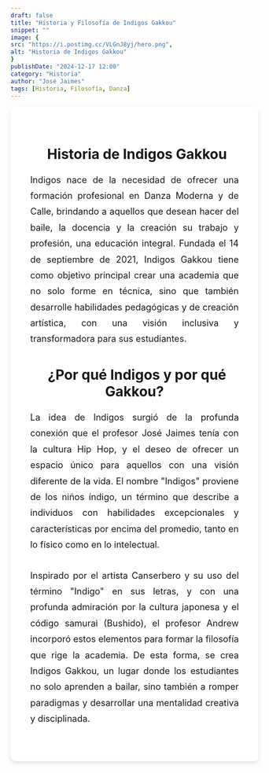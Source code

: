 ```yaml
---
draft: false
title: "Historia y Filosofía de Indigos Gakkou"
snippet: ""
image: {
src: "https://i.postimg.cc/VLGnJ8yj/hero.png",
alt: "Historia de Indigos Gakkou"
}
publishDate: "2024-12-17 12:00"
category: "Historia"
author: "José Jaimes"
tags: [Historia, Filosofía, Danza]
---
```


<link rel="stylesheet" href="https://cdnjs.cloudflare.com/ajax/libs/font-awesome/6.0.0-beta3/css/all.min.css">

<section style="max-width: 1200px; margin: 0 auto; background-color: white; padding: 40px; border-radius: 10px; box-shadow: 0 4px 10px rgba(0, 0, 0, 0.1);">

<h2 style="text-align: center; font-weight: bold; font-size: 28px; margin-bottom: 20px;"> <i class="fas fa-history text-blue-700" style="margin-right: 10px;"></i> Historia de Indigos Gakkou </h2>

<p style="text-align: justify; font-size: 18px; line-height: 1.8; margin-bottom: 30px;"> Indigos nace de la necesidad de ofrecer una formación profesional en Danza Moderna y de Calle, brindando a aquellos que desean hacer del baile, la docencia y la creación su trabajo y profesión, una educación integral. Fundada el 14 de septiembre de 2021, Indigos Gakkou tiene como objetivo principal crear una academia que no solo forme en técnica, sino que también desarrolle habilidades pedagógicas y de creación artística, con una visión inclusiva y transformadora para sus estudiantes. </p>

<h2 style="text-align: center; font-weight: bold; font-size: 28px; margin-bottom: 20px;"> <i class="fas fa-question-circle text-blue-700" style="margin-right: 10px;"></i> ¿Por qué Indigos y por qué Gakkou? </h2>

<p style="text-align: justify; font-size: 18px; line-height: 1.8; margin-bottom: 30px;"> La idea de Indigos surgió de la profunda conexión que el profesor José Jaimes tenía con la cultura Hip Hop, y el deseo de ofrecer un espacio único para aquellos con una visión diferente de la vida. El nombre "Indigos" proviene de los niños índigo, un término que describe a individuos con habilidades excepcionales y características por encima del promedio, tanto en lo físico como en lo intelectual. </p>

<p style="text-align: justify; font-size: 18px; line-height: 1.8; margin-bottom: 30px;"> Inspirado por el artista Canserbero y su uso del término "Indigo" en sus letras, y con una profunda admiración por la cultura japonesa y el código samurai (Bushido), el profesor Andrew incorporó estos elementos para formar la filosofía que rige la academia. De esta forma, se crea Indigos Gakkou, un lugar donde los estudiantes no solo aprenden a bailar, sino también a romper paradigmas y desarrollar una mentalidad creativa y disciplinada. </p>

</section>

